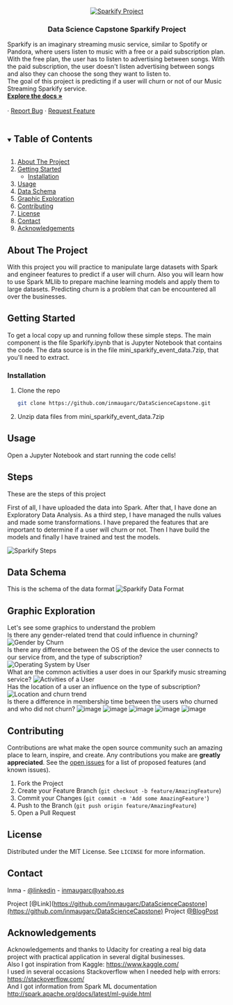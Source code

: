 <!-- PROJECT LOGO -->
<br />
<p align="center">
  <a href="https://github.com/inmaugarc/DataScienceCapstone">
    <img src="img/Sparkify_churn_mini.png" alt="Sparkify Project">
  </a>

  <h3 align="center">Data Science Capstone Sparkify Project</h3>

  <p align="left">
    Sparkify is an imaginary streaming music service, similar to Spotify or Pandora, where users listen to music with a free or a paid subscription plan. With the free plan, the user has to listen to advertising between songs. With the paid subscription, the user doesn't listen advertising between songs and also they can choose the song they want to listen to.
<br>The goal of this project is predicting if a user will churn or not of our Music Streaming Sparkify service.
    <br />
    <a href="https://github.com/inmaugarc/DataScienceCapstone"><strong>Explore the docs »</strong></a>
    <br />
    <br />
    ·
    <a href="https://github.com/inmaugarc/DataScienceCapstone/issues">Report Bug</a>
    ·
    <a href="https://github.com/inmaugarc/DataScienceCapstone/issues">Request Feature</a>
  </p>
</p>



<!-- TABLE OF CONTENTS -->
<details open="open">
  <summary><h2 style="display: inline-block">Table of Contents</h2></summary>
  <ol>
    <li>
      <a href="#about-the-project">About The Project</a>
    </li>
    <li>
      <a href="#getting-started">Getting Started</a>
      <ul>
        <li><a href="#installation">Installation</a></li>
      </ul>
    </li>
    <li><a href="#usage">Usage</a></li>
    <li><a href="#roadmap">Data Schema</a></li>
    <li><a href="#roadmap">Graphic Exploration</a></li>
    <li><a href="#contributing">Contributing</a></li>
    <li><a href="#license">License</a></li>
    <li><a href="#contact">Contact</a></li>
    <li><a href="#acknowledgements">Acknowledgements</a></li>
  </ol>
</details>



<!-- ABOUT THE PROJECT -->
## About The Project
With this project you will practice to manipulate large datasets with Spark and engineer features to predict if a user will churn. 
Also you will learn how to use Spark MLlib to prepare machine learning models and apply them to large datasets.
Predicting churn is a problem that can be encountered all over the businesses. 

<!-- GETTING STARTED -->
## Getting Started

To get a local copy up and running follow these simple steps.
The main component is the file Sparkify.ipynb that is Jupyter Notebook that contains the code.
The data source is in the file mini_sparkify_event_data.7zip, that you'll need to extract.


### Installation

1. Clone the repo
   ```sh
   git clone https://github.com/inmaugarc/DataScienceCapstone.git
   ```
2. Unzip data files from mini_sparkify_event_data.7zip


<!-- USAGE EXAMPLES -->
## Usage

Open a Jupyter Notebook and start running the code cells!

<!-- PROJECT STEPS -->
## Steps
These are the steps of this project

First of all, I have uploaded the data into Spark.
After that, I have done an Exploratory Data Analysis.
As a third step, I have managed the nulls values and made some transformations.
I have prepared the features that are important to determine if a user will churn or not.
Then I have build the models and finally I have trained and test the models.

<img src="img/Sparkify_Steps.png" alt="Sparkify Steps">

<!-- DATA SCHEMA -->
## Data Schema
This is the schema of the data format
<img src="img/data_schema_sparkify.png" alt="Sparkify Data Format">

<!-- GRAPHIC EXPLORATION -->
## Graphic Exploration
Let's see some graphics to understand the problem
<br />
Is there any gender-related trend that could influence in churning?
<br />
<img src="img/Gender by Churn.png" alt="Gender by Churn">
<br />Is there any difference between the OS of the device the user connects to our service from, and the type of subscription?
<img src="img/df_OS_by_subscription_type.png" alt="Operating System by User">
<br />What are the common activities a user does in our Sparkify music streaming service?
<img src="img/Activities_User.png" alt="Activities of a User">
<br />Has the location of a user an influence on the type of subscription?
<img src="img/Location by Churn.png" alt="Location and churn trend">
<br /> Is there a difference in membership time between the users who churned and who did not churn?
![image](https://user-images.githubusercontent.com/29020255/113059417-b5c7b300-91af-11eb-9fa0-5993aac4cfd5.png)
![image](https://user-images.githubusercontent.com/29020255/113060144-91200b00-91b0-11eb-86d2-d7351e61fa2a.png)
![image](https://user-images.githubusercontent.com/29020255/113061484-646cf300-91b2-11eb-8691-5f2a381cff0e.png)
![image](https://user-images.githubusercontent.com/29020255/113061548-82d2ee80-91b2-11eb-80a4-10e4bc89a31d.png)
![image](https://user-images.githubusercontent.com/29020255/113061561-89f9fc80-91b2-11eb-850f-8ffc7fb5ef3e.png)




<!-- CONTRIBUTING -->
## Contributing

Contributions are what make the open source community such an amazing place to learn, inspire, and create. Any contributions you make are **greatly appreciated**.
See the [open issues](https://github.com/inmaugarc/DataScienceCapstone/issues) for a list of proposed features (and known issues).

1. Fork the Project
2. Create your Feature Branch (`git checkout -b feature/AmazingFeature`)
3. Commit your Changes (`git commit -m 'Add some AmazingFeature'`)
4. Push to the Branch (`git push origin feature/AmazingFeature`)
5. Open a Pull Request



<!-- LICENSE -->
## License

Distributed under the MIT License. See `LICENSE` for more information.



<!-- CONTACT -->
## Contact

Inma - [@linkedin](https://linkedin.com/in/inmaugarc) - inmaugarc@yahoo.es

Project [@Link](https://github.com/inmaugarc/DataScienceCapstone](https://github.com/inmaugarc/DataScienceCapstone)
Project [@BlogPost](https://inmaug.medium.com/to-churn-or-not-to-churn-a377bb161c5b?source=your_stories_page-------------------------------------)

<!-- ACKNOWLEDGEMENTS -->
## Acknowledgements
Acknowledgements and thanks to Udacity for creating a real big data project with practical application in several digital businesses.
<br />Also I got inspiration from Kaggle: https://www.kaggle.com/
<br />I used in several occasions Stackoverflow when I needed help with errors: https://stackoverflow.com/
<br />And I got information from Spark ML documentation http://spark.apache.org/docs/latest/ml-guide.html


<!-- MARKDOWN LINKS & IMAGES -->
<!-- https://www.markdownguide.org/basic-syntax/#reference-style-links -->
[linkedin-url]: https://linkedin.com/in/inmaugarc


